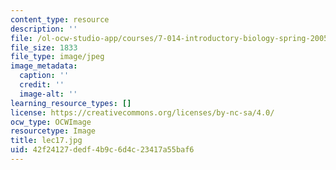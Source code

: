 ```yaml
---
content_type: resource
description: ''
file: /ol-ocw-studio-app/courses/7-014-introductory-biology-spring-2005/42f24127dedf4b9c6d4c23417a55baf6_lec17.jpg
file_size: 1833
file_type: image/jpeg
image_metadata:
  caption: ''
  credit: ''
  image-alt: ''
learning_resource_types: []
license: https://creativecommons.org/licenses/by-nc-sa/4.0/
ocw_type: OCWImage
resourcetype: Image
title: lec17.jpg
uid: 42f24127-dedf-4b9c-6d4c-23417a55baf6
---
```

